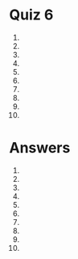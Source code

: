 # Quiz 6

1. 
2. 
3. 
4. 
5. 
6. 
7. 
8. 
9. 
10. 

# Answers

1. 
2. 
3. 
4. 
5. 
6. 
7. 
8. 
9. 
10. 
